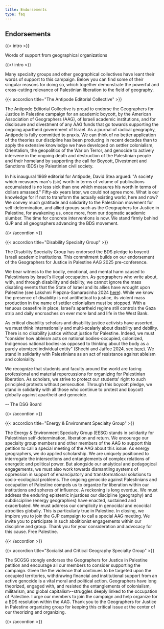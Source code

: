 ```yaml
---
title: Endorsements
type: faq
---
```


## Endorsements

{{< intro >}}

Words of support from geographical organizations

{{</ intro >}}

Many specialty groups and other geographical collectives have leant their words of support to this campaign. Below you can find some of their singular reasons for doing so, which together demonstrate the powerful and cross-cutting relevance of Palestinian liberation to the field of geography. 

{{< accordion title="The Antipode Editorial Collective" >}}

The Antipode Editorial Collective is proud to endorse the Geographers for Justice in Palestine campaign for an academic boycott, by the American Association of Geographers (AAG), of Israeli academic institutions, and for disclosure and divestment of any AAG funds that go towards supporting the ongoing apartheid government of Israel. As a journal of radical geography, Antipode is fully committed to praxis. We can think of no better application of the theories our discipline has been producing in recent decades than to apply the extensive knowledge we have developed on settler colonialism, Orientalism, the geopolitics of the War on Terror, and genocide to actively intervene in the ongoing death and destruction of the Palestinian people and their homeland by supporting the call for Boycott, Divestment and Sanctions (BDS) by Palestinian civil society.  
<br>
In his inaugural 1969 editorial for Antipode, David Stea argued: "A society which measures man's (sic) worth in terms of volume of publications accumulated is no less sick than one which measures his worth in terms of dollars amassed." Fifty-six years later, we could not agree more. What is our knowledge for if not to transform the actually existing world, here and now? We convey much gratitude and solidarity to the Palestinian movement for self-determination, and allied groups such as the Geographers for Justice in Palestine, for awakening us, once more, from our dogmatic academic slumber. The time for concrete interventions is now. We stand firmly behind GJP and all geographers advancing the BDS movement.


{{< /accordion >}}

{{< accordion title="Disability Specialty Group" >}}

The Disability Specialty Group has endorsed the BDS pledge to boycott Israeli academic institutions. This commitment builds on our endorsement of the Geographers for Justice in Palestine AAG 2025 pre-conference. 

We bear witness to the bodily, emotional, and mental harm caused to Palestinians by Israel's illegal occupation. As geographers who write about, with, and through disability and debility, we cannot ignore the mass disabling events that the State of Israel and its allies have wrought upon Palestine (see Lakshmi Piepzna-Samarasinha 2024 <a href="https://disabilityvisibilityproject.com/2024/01/26/palestine-is-disabled/">here</a>). While we know the presence of disability is not antithetical to justice, its violent mass production in the name of settler colonialism must be stopped. With a tenuous ceasefire in place, Israel's apartheid regime still controls the Gaza strip and daily encroaches on ever more land and life in the West Bank. 

As critical disability scholars and disability justice activists have asserted, we must think internationally and multi-scalarly about disability and debility. There is no disability justice without justice for Palestine. Indeed, we must "consider how ableism acts on national bodies-occupied, colonized, Indigenous national bodies-as opposed to thinking about the body as a purely atomized individual entity" (Sheehi and Jaffee 2024, see <a href="https://rdsjournal.org/index.php/journal/article/view/1321/2790">here</a>). We stand in solidarity with Palestinians as an act of resistance against ableism and coloniality. 

We recognize that students and faculty around the world are facing professional and material repercussions for organizing for Palestinian liberation. As scholars, we strive to protect our students' right to such principled protests without persecution. Through this boycott pledge, we stand in solidarity with all those who continue to protest and boycott globally against apartheid and genocide.  

-- The DSG Board  

{{< /accordion >}}


{{< accordion title="Energy & Environment Specialty Group" >}}

The Energy & Environment Specialty Group (EESG) stands in solidarity for Palestinian self-determination, liberation and return. We encourage our specialty group members and other members of the AAG to support this petition to call a special meeting of the AAG about this issue. As energy geographers, we do applied scholarship. We are uniquely positioned to interrogate the intersections and entanglements of complex relations of energetic and political power. But alongside our analytical and pedagogical engagements, we must also work towards dismantling systems of oppression in support of emancipatory and transformational solutions to socio-ecological problems. The ongoing genocide against Palestinians and occupation of Palestine compels us to organize for liberation within our institutions and spheres of influence. A reckoning is long overdue. We must address the enduring epistemic injustices our discipline (geography) and subdiscipline (energy geographies) have enacted, sustained and exacerbated. We must address our complicity in genocidal and ecocidal atrocities globally. This is particularly true in Palestine. In closing, we implore you to join the GJP campaign to call a special AAG meeting. We invite you to participate in such abolitionist engagements within our discipline and group. Thank you for your consideration and advocacy for this cause. Free Palestine.


{{< /accordion >}}

{{< accordion title="Socialist and Critical Geography Specialty Group" >}}

The SCGSG stongly endorses the Geographers for Justice in Palestine petition and encourage all our members to consider supporting the campaign. Given the the violence that continues to be targeted upon the occupied territories, withdrawing financial and institutional support from an active genocide is a vital moral and political action. Geographers have long theorized, engaged with, and resisted the entanglements of colonialism, militarism, and global capitalism--struggles deeply linked to the occupation of Palestine. I urge our members to join the campaign and help organize for a BDS resolution within the AAG. Thank you to the Geographers for Justice in Palestine organizing group for keeping this critical issue at the center of our theorizing and organizing. 


{{< /accordion >}}
